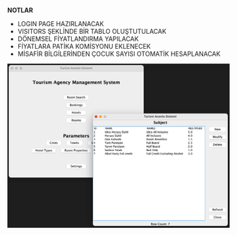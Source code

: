 **NOTLAR**

* LOGIN PAGE HAZIRLANACAK
* VISITORS ŞEKLİNDE BİR TABLO OLUŞTUTULACAK
* DÖNEMSEL FİYATLANDIRMA YAPILACAK
* FİYATLARA PATİKA KOMİSYONU EKLENECEK
* MİSAFİR BİLGİLERİNDEN ÇOCUK SAYISI OTOMATİK HESAPLANACAK

![Ana Sayfa & Services](Ekran%20Resmi.jpg)